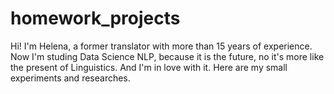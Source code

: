 # homework_projects
Hi! I'm Helena, a former translator with more than 15 years of experience. 
Now I'm studing Data Science NLP, because it is the future, no it's more like the present of Linguistics. 
And I'm in love with it.
Here are my small experiments and researches.
